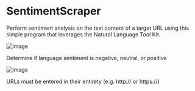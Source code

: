 # SentimentScraper
Perform sentiment analysis on the text content of a target URL using this simple program that leverages the Natural Language Tool Kit.

![image](https://user-images.githubusercontent.com/4466807/208197276-770f0757-7dd2-4afd-bd32-e331c7d34e7a.png)

Determine if language sentiment is negative, neutral, or positive

![image](https://user-images.githubusercontent.com/4466807/208197333-ab325987-72ad-4e39-899a-3dfe20f5076c.png)

URLs must be entered in their entirety (e.g. http:// or https://)
